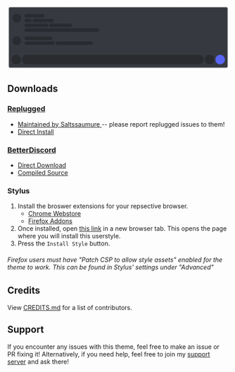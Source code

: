 <img src="./assets/banner.png">

## Downloads
### **[Replugged](https://replugged.dev/)**
- [Maintained by Saltssaumure ](https://github.com/MiniDiscordThemes/bubble-bar) -- please report replugged issues to them!
- [Direct Install](https://replugged.dev/install?identifier=dev.LuckFire.BubbleBar)

### **[BetterDiscord](https://betterdiscord.app/)**
- [Direct Download](https://github.com/discord-extensions/bubble-bar/releases/latest/download/bubble-bar.theme.css)
- [Compiled Source](https://discord-extensions.github.io/bubble-bar/src/source.css)

### **Stylus**
1. Install the broswer extensions for your repsective browser.
    - [Chrome Webstore](https://chrome.google.com/webstore/detail/stylus/clngdbkpkpeebahjckkjfobafhncgmne)
    - [Firefox Addons](https://addons.mozilla.org/en-US/firefox/addon/styl-us/)
2. Once installed, open [this link](https://discord-extensions.github.io/bubble-bar/clients/stylus/bubble-bar.user.css) in a new browser tab. This opens the page where you will install this userstyle.
3. Press the `Install Style` button.

###### Firefox users must have "Patch CSP to allow style assets" enabled for the theme to work. This can be found in Stylus' settings under "Advanced"

## Credits
View [CREDITS.md](./CREDITS.md) for a list of contributors.

## Support
If you encounter any issues with this theme, feel free to make an issue or PR fixing it! Alternatively, if you need help, feel free to join my [support server](https://discord.gg/vYdXbEzqDs) and ask there!